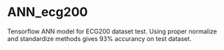 # ANN_ecg200
Tensorflow ANN model for ECG200 dataset test.
Using proper normalize and standardize methods gives 93% accurancy on test dataset. 
